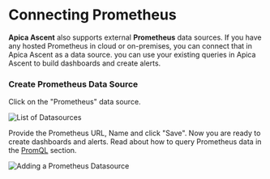# Connecting Prometheus

**Apica Ascent** also supports external **Prometheus** data sources. If you have any hosted Prometheus in cloud or on-premises, you can connect that in Apica Ascent as a data source. you can use your existing queries in Apica Ascent to build dashboards and create alerts.

### Create Prometheus Data Source

Click on the "Prometheus" data source.

![List of Datasources](<../../.gitbook/assets/image (118).png>)

Provide the Prometheus URL, Name and click "Save". Now you are ready to create dashboards and alerts. Read about how to query Prometheus data in the [PromQL](../../observe/prometheus/querying-data.md) section.

![Adding a Prometheus Datasource](<../../.gitbook/assets/image (114).png>)
